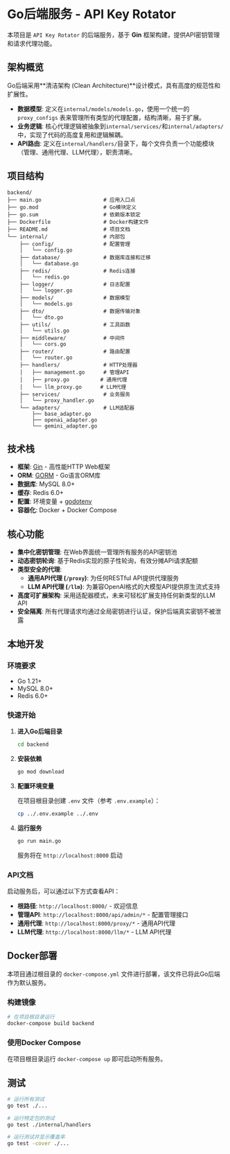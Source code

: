 # Go后端服务 - API Key Rotator

本项目是 `API Key Rotator` 的后端服务，基于 **Gin** 框架构建，提供API密钥管理和请求代理功能。

## 架构概览

Go后端采用**清洁架构 (Clean Architecture)**设计模式，具有高度的规范性和扩展性。

*   **数据模型**: 定义在`internal/models/models.go`，使用一个统一的 `proxy_configs` 表来管理所有类型的代理配置，结构清晰，易于扩展。
*   **业务逻辑**: 核心代理逻辑被抽象到`internal/services/`和`internal/adapters/`中，实现了代码的高度复用和逻辑解耦。
*   **API路由**: 定义在`internal/handlers/`目录下，每个文件负责一个功能模块（管理、通用代理、LLM代理），职责清晰。

## 项目结构

```
backend/
├── main.go                    # 应用入口点
├── go.mod                     # Go模块定义
├── go.sum                     # 依赖版本锁定
├── Dockerfile                 # Docker构建文件
├── README.md                  # 项目文档
└── internal/                  # 内部包
    ├── config/                # 配置管理
    │   └── config.go
    ├── database/              # 数据库连接和迁移
    │   └── database.go
    ├── redis/                 # Redis连接
    │   └── redis.go
    ├── logger/                # 日志配置
    │   └── logger.go
    ├── models/                # 数据模型
    │   └── models.go
    ├── dto/                   # 数据传输对象
    │   └── dto.go
    ├── utils/                 # 工具函数
    │   └── utils.go
    ├── middleware/            # 中间件
    │   └── cors.go
    ├── router/                # 路由配置
    │   └── router.go
    ├── handlers/              # HTTP处理器
    │   ├── management.go      # 管理API
    │   ├── proxy.go          # 通用代理
    │   └── llm_proxy.go      # LLM代理
    ├── services/              # 业务服务
    │   └── proxy_handler.go
    └── adapters/              # LLM适配器
        ├── base_adapter.go
        ├── openai_adapter.go
        └── gemini_adapter.go
```

## 技术栈

*   **框架**: [Gin](https://gin-gonic.com/) - 高性能HTTP Web框架
*   **ORM**: [GORM](https://gorm.io/) - Go语言ORM库
*   **数据库**: MySQL 8.0+
*   **缓存**: Redis 6.0+
*   **配置**: 环境变量 + [godotenv](https://github.com/joho/godotenv)
*   **容器化**: Docker + Docker Compose

## 核心功能

*   **集中化密钥管理**: 在Web界面统一管理所有服务的API密钥池
*   **动态密钥轮询**: 基于Redis实现的原子性轮询，有效分摊API请求配额
*   **类型安全的代理**:
    *   **通用API代理 (`/proxy`)**: 为任何RESTful API提供代理服务
    *   **LLM API代理 (`/llm`)**: 为兼容OpenAI格式的大模型API提供原生流式支持
*   **高度可扩展架构**: 采用适配器模式，未来可轻松扩展支持任何新类型的LLM API
*   **安全隔离**: 所有代理请求均通过全局密钥进行认证，保护后端真实密钥不被泄露

## 本地开发

### 环境要求

*   Go 1.21+
*   MySQL 8.0+
*   Redis 6.0+

### 快速开始

1. **进入Go后端目录**
   ```bash
   cd backend
   ```

2. **安装依赖**
   ```bash
   go mod download
   ```

3. **配置环境变量**
   
   在项目根目录创建 `.env` 文件（参考 `.env.example`）：
   ```bash
   cp ../.env.example ../.env
   ```

4. **运行服务**
   ```bash
   go run main.go
   ```

   服务将在 `http://localhost:8000` 启动

### API文档

启动服务后，可以通过以下方式查看API：

*   **根路径**: `http://localhost:8000/` - 欢迎信息
*   **管理API**: `http://localhost:8000/api/admin/*` - 配置管理接口
*   **通用代理**: `http://localhost:8000/proxy/*` - 通用API代理
*   **LLM代理**: `http://localhost:8000/llm/*` - LLM API代理

## Docker部署

本项目通过根目录的 `docker-compose.yml` 文件进行部署，该文件已将此Go后端作为默认服务。

### 构建镜像

```bash
# 在项目根目录运行
docker-compose build backend
```

### 使用Docker Compose

在项目根目录运行 `docker-compose up` 即可启动所有服务。

## 测试

```bash
# 运行所有测试
go test ./...

# 运行特定包的测试
go test ./internal/handlers

# 运行测试并显示覆盖率
go test -cover ./...
```